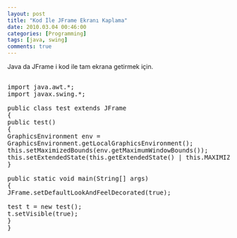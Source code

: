 ```yaml
---
layout: post
title: "Kod İle JFrame Ekranı Kaplama"
date: 2010.03.04 00:46:00
categories: [Programming]
tags: [java, swing]
comments: true
---
```

Java da JFrame i kod ile tam ekrana getirmek için. 

<!--more-->

<pre class="prettyprint"> 
import java.awt.*; 
import javax.swing.*; 

public class test extends JFrame 
{ 
public test() 
{ 
GraphicsEnvironment env = 
GraphicsEnvironment.getLocalGraphicsEnvironment(); 
this.setMaximizedBounds(env.getMaximumWindowBounds()); 
this.setExtendedState(this.getExtendedState() | this.MAXIMIZED_BOTH); 
} 

public static void main(String[] args) 
{ 
JFrame.setDefaultLookAndFeelDecorated(true); 

test t = new test(); 
t.setVisible(true); 
} 
} 
</pre>
